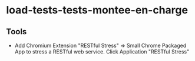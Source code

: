 # load-tests-tests-montee-en-charge

## Tools

* Add Chromium Extension "RESTful Stress" => Small Chrome Packaged App to stress a RESTful web service. 
Click Application "RESTful Stress"

